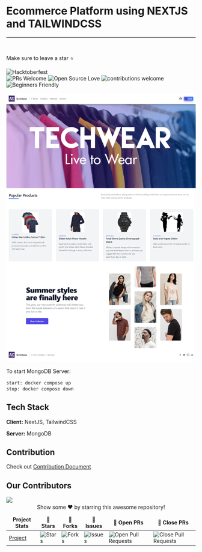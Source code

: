 # Ecommerce Platform using NEXTJS and TAILWINDCSS

---

<br/>
<table align="center">
    <thead align="center">
        <tr border: 1px;>
            <td><b>Project Stats</td>
            <td><b>🌟 Stars</b></td>
            <td><b>🍴 Forks</b></td>
            <td><b>🐛 Issues</b></td>
            <td><b>🔔 Open PRs</b></td>
            <td><b>🔕 Close PRs</b></td>
        </tr>
     </thead>
    <tbody>
         <tr>
            <td><a href="https://github.com/Ahsan-Ehtesham/Ecommerce-Store-using-NextJS"</a>Project</td>
            <td><img alt="Stars" src="https://img.shields.io/github/stars/Ahsan-Ehtesham/Ecommerce-Store-using-NextJS?style=flat&logo=github"/></td>
             <td><img alt="Forks" src="https://img.shields.io/github/forks/Ahsan-Ehtesham/Ecommerce-Store-using-NextJS?style=flat&logo=github"/></td>
            <td><img alt="Issues" src="https://img.shields.io/github/issues/Ahsan-Ehtesham/Ecommerce-Store-using-NextJS?style=flat&logo=github"/></td>
            <td><img alt="Open Pull Requests" src="https://img.shields.io/github/issues-pr/Ahsan-Ehtesham/Ecommerce-Store-using-NextJS?style=flat&logo=github"/></td>
           <td><img alt="Close Pull Requests" src="https://img.shields.io/github/issues-pr-closed/Ahsan-Ehtesham/Ecommerce-Store-using-NextJS?style=flat&color=critical&logo=github"/></td>
        </tr>

Make sure to leave a star ⭐

![Hacktoberfest](https://img.shields.io/badge/hacktoberfest-%E2%9D%A4-red)  
![PRs Welcome](https://img.shields.io/badge/PRs-welcome-brightgreen.svg?style=flat-square)
![Open Source Love](https://img.shields.io/badge/Open%20Source-%E2%9D%A4-red)
![contributions welcome](https://img.shields.io/badge/contributions-welcome-brightgreen.svg?style=flat)
![Beginners Friendly](https://img.shields.io/badge/Begginer%20Friendly%20-Yes-orange)

![App Screenshot](Screenshot.png)

To start MongoDB Server:

```
start: docker compose up
stop: docker compose down
```

## Tech Stack

**Client:** NextJS, TailwindCSS

**Server:** MongoDB

## Contribution

Check out <a href="/CONTRIBUTING.md">Contribution Document</a>

## Our Contributors

<a href="https://github.com/Ahsan-Ehtesham/Ecommerce-Store-using-NextJS/graphs/contributors">
  <img src="https://contrib.rocks/image?repo=Ahsan-Ehtesham/Ecommerce-Store-using-NextJS" />
</a>

<br>
<div align="center">
Show some ❤️ by starring this awesome repository!
</div>
